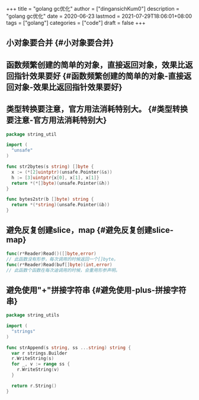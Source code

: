 +++
title = "golang gc优化"
author = ["dingansichKum0"]
description = "golang gc优化"
date = 2020-06-23
lastmod = 2021-07-29T18:06:01+08:00
tags = ["golang"]
categories = ["code"]
draft = false
+++

## 小对象要合并 {#小对象要合并}


## 函数频繁创建的简单的对象，直接返回对象，效果比返回指针效果要好 {#函数频繁创建的简单的对象-直接返回对象-效果比返回指针效果要好}


## 类型转换要注意，官方用法消耗特别大。 {#类型转换要注意-官方用法消耗特别大}

```go
package string_util

import (
  "unsafe"
)

func str2bytes(s string) []byte {
  x := (*[2]uintptr)(unsafe.Pointer(&s))
  h := [3]uintptr{x[0], x[1], x[1]}
  return *(*[]byte)(unsafe.Pointer(&h))
}

func bytes2str(b []byte) string {
  return *(*string)(unsafe.Pointer(&b))
}
```


## 避免反复创建slice，map {#避免反复创建slice-map}

```go
func(r*Reader)Read()([]byte,error)
// 此函数没有形参，每次调用的时候返回一个[]byte。
func(r*Reader)Read(buf[]byte)(int,error)
// 此函数个函数在每次迪调用的时候，会重用形参声明。

```


## 避免使用"+"拼接字符串 {#避免使用-plus-拼接字符串}

```go
package string_utils

import (
  "strings"
)

func strAppend(s string, ss ...string) string {
  var r strings.Builder
  r.WriteString(s)
  for _, v := range ss {
    r.WriteString(v)
  }

  return r.String()
}
```
